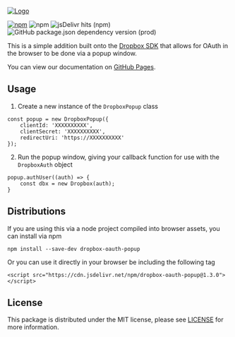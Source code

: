 [![Logo][logo]][repo]

[![npm](https://img.shields.io/npm/v/dropbox-oauth-popup)](https://www.npmjs.com/package/dropbox-oauth-popup)
![npm](https://img.shields.io/npm/dy/dropbox-oauth-popup)
![jsDelivr hits (npm)](https://img.shields.io/jsdelivr/npm/hy/dropbox-oauth-popup)
![GitHub package.json dependency version (prod)](https://img.shields.io/github/package-json/dependency-version/rogebrd/dropbox-oauth-popup/dropbox)


This is a simple addition built onto the [Dropbox SDK][sdk] that allows for OAuth in the browser to be done via a popup window.

You can view our documentation on [GitHub Pages][documentation].

## Usage

1. Create a new instance of the `DropboxPopup` class

```
const popup = new DropboxPopup({
    clientId: 'XXXXXXXXXX',
    clientSecret: 'XXXXXXXXXX',
    redirectUri: 'https://XXXXXXXXXX'
});
```

2. Run the popup window, giving your callback function for use with the `DropboxAuth` object

```
popup.authUser((auth) => {
    const dbx = new Dropbox(auth);
}
```

## Distributions

If you are using this via a node project compiled into browser assets, you can install via npm

```
npm install --save-dev dropbox-oauth-popup
```

Or you can use it directly in your browser be including the following tag

```
<script src="https://cdn.jsdelivr.net/npm/dropbox-oauth-popup@1.3.0"></script>
```

## License

This package is distributed under the MIT license, please see [LICENSE][license] for more information.

[logo]: https://repository-images.githubusercontent.com/304185097/6579e180-0fd1-11eb-9d46-91db905a363a
[repo]: https://github.com/rogebrd/dropbox-oauth-popup
[sdk]: https://github.com/dropbox/dropbox-sdk-js
[documentation]: https://rogebrd.github.io/dropbox-oauth-popup
[license]: https://github.com/rogebrd/dropbox-oauth-popup/blob/main/LICENSE